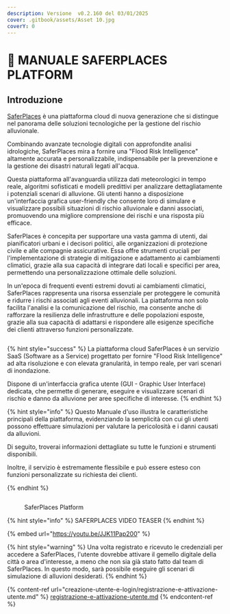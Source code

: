 ```yaml
---
description: Versione  v0.2.160 del 03/01/2025
cover: .gitbook/assets/Asset 10.jpg
coverY: 0
---
```


# 👋 MANUALE SAFERPLACES PLATFORM

## Introduzione

[SaferPlaces](https://www.saferplaeces.co) è una piattaforma cloud di nuova generazione che si distingue nel panorama delle soluzioni tecnologiche per la gestione del rischio alluvionale.&#x20;

Combinando avanzate tecnologie digitali con approfondite analisi idrologiche, SaferPlaces mira a fornire una "Flood Risk Intelligence" altamente accurata e personalizzabile, indispensabile per la prevenzione e la gestione dei disastri naturali legati all'acqua.

Questa piattaforma all'avanguardia utilizza dati meteorologici in tempo reale, algoritmi sofisticati e modelli predittivi per analizzare dettagliatamente i potenziali scenari di alluvione. Gli utenti hanno a disposizione un'interfaccia grafica user-friendly che consente loro di simulare e visualizzare possibili situazioni di rischio alluvionale e danni associati, promuovendo una migliore comprensione dei rischi e una risposta più efficace.

SaferPlaces è concepita per supportare una vasta gamma di utenti, dai pianificatori urbani e i decisori politici, alle organizzazioni di protezione civile e alle compagnie assicurative. Essa offre strumenti cruciali per l'implementazione di strategie di mitigazione e adattamento ai cambiamenti climatici, grazie alla sua capacità di integrare dati locali e specifici per area, permettendo una personalizzazione ottimale delle soluzioni.

In un'epoca di frequenti eventi estremi dovuti ai cambiamenti climatici, SaferPlaces rappresenta una risorsa essenziale per proteggere le comunità e ridurre i rischi associati agli eventi alluvionali. La piattaforma non solo facilita l'analisi e la comunicazione del rischio, ma consente anche di rafforzare la resilienza delle infrastrutture e delle popolazioni esposte, grazie alla sua capacità di adattarsi e rispondere alle esigenze specifiche dei clienti attraverso funzioni personalizzate.

<figure><img src=".gitbook/assets/SaaSvsAPI_aperto.jpg" alt=""><figcaption></figcaption></figure>

{% hint style="success" %}
La piattaforma cloud SaferPlaces è un servizio SaaS (Software as a Service) progettato per fornire "Flood Risk Intelligence" ad alta risoluzione e con elevata granularità, in tempo reale, per vari scenari di inondazione.

Dispone di un'interfaccia grafica utente (GUI - Graphic User Interface) dedicata, che permette di generare, eseguire e visualizzare scenari di rischio e danno da alluvione per aree specifiche di interesse.
{% endhint %}



{% hint style="info" %}
Questo Manuale d'uso illustra le caratteristiche principali della piattaforma, evidenziando la semplicità con cui gli utenti possono effettuare simulazioni per valutare la pericolosità e i danni causati da alluvioni.

Di seguito, troverai informazioni dettagliate su tutte le funzioni e strumenti disponibili.

Inoltre, il servizio è estremamente flessibile e può essere esteso con funzioni personalizzate su richiesta dei clienti.


{% endhint %}



<figure><img src=".gitbook/assets/Portatile_3_milano.png" alt=""><figcaption><p>SaferPlaces Platform</p></figcaption></figure>

{% hint style="info" %}
SAFERPLACES VIDEO TEASER&#x20;
{% endhint %}

{% embed url="https://youtu.be/JJK11Pap200" %}

{% hint style="warning" %}
Una volta registrato e ricevuto le credenziali per accedere a SaferPlaces, l'utente dovrebbe attivare il gemello digitale della città o area d'interesse, a meno che non sia già stato fatto dal team di SaferPlaces. In questo modo, sarà possibile eseguire gli scenari di simulazione di alluvioni desiderati.
{% endhint %}



{% content-ref url="creazione-utente-e-login/registrazione-e-attivazione-utente.md" %}
[registrazione-e-attivazione-utente.md](creazione-utente-e-login/registrazione-e-attivazione-utente.md)
{% endcontent-ref %}
